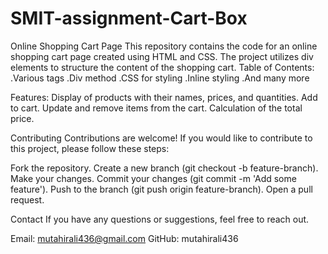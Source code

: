 # SMIT-assignment-Cart-Box
Online Shopping Cart Page This repository contains the code for an online shopping cart page created using HTML and CSS.
The project utilizes div elements to structure the content of the shopping cart.  Table of Contents:
.Various tags
.Div method
.CSS for styling
.Inline styling
.And many more

Features:
Display of products with their names, prices, and quantities.
Add to cart.
Update and remove items from the cart.
Calculation of the total price.

Contributing
Contributions are welcome! If you would like to contribute to this project, please follow these steps:

Fork the repository.
Create a new branch (git checkout -b feature-branch).
Make your changes.
Commit your changes (git commit -m 'Add some feature').
Push to the branch (git push origin feature-branch).
Open a pull request.

Contact
If you have any questions or suggestions, feel free to reach out.

Email: mutahirali436@gmail.com
GitHub: mutahirali436


